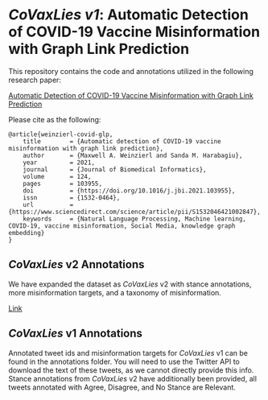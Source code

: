 # *CoVaxLies v1*: Automatic Detection of COVID-19 Vaccine Misinformation with Graph Link Prediction

This repository contains the code and annotations utilized in the following research paper:

[Automatic Detection of COVID-19 Vaccine Misinformation with Graph Link Prediction](https://doi.org/10.1016/j.jbi.2021.103955)

Please cite as the following:

```
@article{weinzierl-covid-glp,
	title        = {Automatic detection of COVID-19 vaccine misinformation with graph link prediction},
	author       = {Maxwell A. Weinzierl and Sanda M. Harabagiu},
	year         = 2021,
	journal      = {Journal of Biomedical Informatics},
	volume       = 124,
	pages        = 103955,
	doi          = {https://doi.org/10.1016/j.jbi.2021.103955},
	issn         = {1532-0464},
	url          = {https://www.sciencedirect.com/science/article/pii/S1532046421002847},
	keywords     = {Natural Language Processing, Machine learning, COVID-19, vaccine misinformation, Social Media, knowledge graph embedding}
}
```

## *CoVaxLies* v2 Annotations

We have expanded the dataset as *CoVaxLies* v2 with stance annotations, more misinformation targets, and a taxonomy of misinformation.

[Link](https://github.com/Supermaxman/vaccine-lies/tree/master/covid19)


## *CoVaxLies* v1 Annotations

Annotated tweet ids and misinformation targets for *CoVaxLies* v1 can be found in the annotations folder.
You will need to use the Twitter API to download the text of these tweets, as we cannot directly provide this info.
Stance annotations from *CoVaxLies* v2 have additionally been provided, all tweets annotated with Agree, Disagree, and No Stance
are Relevant.
